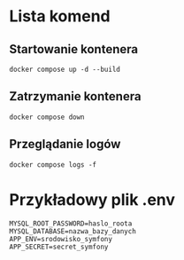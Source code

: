 # Lista komend
## Startowanie kontenera

```docker compose up -d --build```

## Zatrzymanie kontenera

```docker compose down```

## Przeglądanie logów
```docker compose logs -f```

# Przykładowy plik .env
```
MYSQL_ROOT_PASSWORD=haslo_roota
MYSQL_DATABASE=nazwa_bazy_danych
APP_ENV=srodowisko_symfony
APP_SECRET=secret_symfony
```
